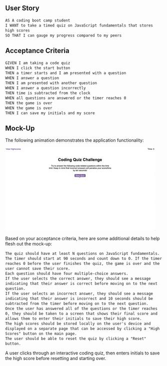 ## User Story

```
AS A coding boot camp student
I WANT to take a timed quiz on JavaScript fundamentals that stores high scores
SO THAT I can gauge my progress compared to my peers
```

## Acceptance Criteria

```
GIVEN I am taking a code quiz
WHEN I click the start button
THEN a timer starts and I am presented with a question
WHEN I answer a question
THEN I am presented with another question
WHEN I answer a question incorrectly
THEN time is subtracted from the clock
WHEN all questions are answered or the timer reaches 0
THEN the game is over
WHEN the game is over
THEN I can save my initials and my score
```

## Mock-Up

The following animation demonstrates the application functionality:

![A user clicks through an interactive coding quiz, then enters initials to save the high score before resetting and starting over.](./Assets/04-web-apis-homework-demo.gif)



Based on your acceptance criteria, here are some additional details to help flesh out the mock-up:

    The quiz should have at least N questions on JavaScript fundamentals.
    The timer should start at 90 seconds and count down to 0. If the timer reaches 0 before the user finishes the quiz, the game is over and the user cannot save their score.
    Each question should have four multiple-choice answers.
    If the user selects the correct answer, they should see a message indicating that their answer is correct before moving on to the next question.
    If the user selects an incorrect answer, they should see a message indicating that their answer is incorrect and 10 seconds should be subtracted from the timer before moving on to the next question.
    Once the user has answered all of the questions or the timer reaches 0, they should be taken to a screen that shows their final score and allows them to enter their initials to save their high score.
    The high scores should be stored locally on the user's device and displayed on a separate page that can be accessed by clicking a "High Scores" button on the main page.
    The user should be able to reset the quiz by clicking a "Reset" button.



A user clicks through an interactive coding quiz, then enters initials to save the high score before resetting and starting over.